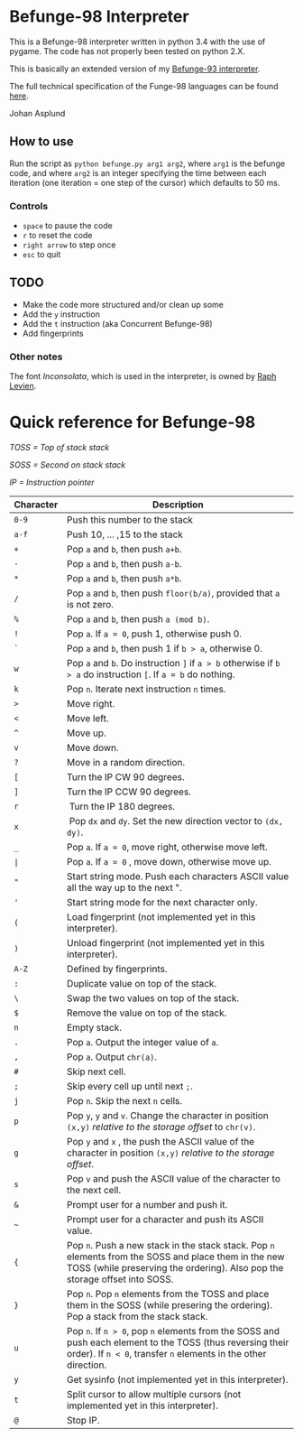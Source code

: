 # Befunge-98 Interpreter

This is a Befunge-98 interpreter written in python 3.4 with the use of pygame. The code has not properly been tested on python 2.X.

This is basically an extended version of my [Befunge-93 interpreter](https://github.com/johanasplund/befunge-93).

The full technical specification of the Funge-98 languages can be found [here](https://github.com/catseye/Funge-98/blob/master/doc/funge98.markdown).

Johan Asplund

## How to use
Run the script as ``python befunge.py arg1 arg2``, where ``arg1`` is the befunge code, and where  ``arg2`` is an integer specifying the time between each iteration (one iteration = one step of the cursor) which defaults to 50 ms.

### Controls
- ``space`` to pause the code
- ``r`` to reset the code
- ``right arrow`` to step once
- ``esc`` to quit

## TODO
- Make the code more structured and/or clean up some
- Add the `y` instruction
- Add the `t` instruction (aka Concurrent Befunge-98)
- Add fingerprints


### Other notes
The font *Inconsolata*, which is used in the interpreter, is owned by [Raph Levien](http://levien.com/type/myfonts/inconsolata.html).

# Quick reference for Befunge-98

*TOSS = Top of stack stack*

*SOSS = Second on stack stack*

*IP = Instruction pointer*

Character |Description 
 -------- | ---------- 
`0-9` | Push this number to the stack
`a-f` | Push 10, ... ,15 to the stack
`+` | Pop `a` and `b`, then push `a+b`.
`-` | Pop `a` and `b`, then push `a-b`.
`*` | Pop `a` and `b`, then push `a*b`.
`/` | Pop `a` and `b`, then push `floor(b/a)`, provided that `a` is not zero.
`%` | Pop `a` and `b`, then push `a (mod b)`.
`!` | Pop `a`. If `a = 0`, push 1, otherwise push 0.
<code>`</code> | Pop `a` and `b`, then push 1 if `b > a`, otherwise 0.
`w` | Pop `a` and `b`. Do instruction `]` if `a > b` otherwise if `b > a` do instruction `[`. If `a = b` do nothing.
`k` | Pop `n`. Iterate next instruction `n` times.
`>` | Move right.
`<` | Move left.
`^` | Move up.
`v` | Move down.
`?` | Move in a random direction.
`[` | Turn the IP CW 90 degrees.
`]` | Turn the IP CCW 90 degrees.
`r` | Turn the IP 180 degrees.
`x` | Pop `dx` and `dy`. Set the new direction vector to `(dx, dy)`.
`_` | Pop `a`. If `a = 0`, move right, otherwise move left.
<code>&#124;</code> | Pop `a`. If `a = 0` , move down, otherwise move up.
`"` | Start string mode. Push each characters ASCII value all the way up to the next ".
`'` | Start string mode for the next character only.
`(` | Load fingerprint (not implemented yet in this interpreter).
`)` | Unload fingerprint (not implemented yet in this interpreter).
`A-Z` | Defined by fingerprints.
`:` | Duplicate value on top of the stack.
`\` | Swap the two values on top of the stack.
`$` | Remove the value on top of the stack.
`n` | Empty stack.
`.` | Pop `a`. Output the integer value of `a`.
`,` | Pop `a`. Output `chr(a)`.
`#` | Skip next cell.
`;` | Skip every cell up until next `;`.
`j` | Pop `n`. Skip the next `n` cells.
`p` | Pop `y`, `y` and `v`. Change the character in position `(x,y)` *relative to the storage offset* to `chr(v)`.
`g` | Pop `y` and `x` , the push the ASCII value of the character in position `(x,y)` *relative to the storage offset*.
`s` | Pop `v` and push the ASCII value of the character to the next cell.
`&` | Prompt user for a number and push it.
`~` | Prompt user for a character and push its ASCII value.
`{` | Pop `n`. Push a new stack in the stack stack. Pop `n` elements from the SOSS and place them in the new TOSS (while preserving the ordering). Also pop the storage offset into SOSS.
`}` | Pop `n`. Pop `n` elements from the TOSS and place them in the SOSS (while presering the ordering). Pop a stack from the stack stack.
`u` | Pop `n`. If `n > 0`, pop `n` elements from the SOSS and push each element to the TOSS (thus reversing their order). If `n < 0`, transfer `n` elements in the other direction.
`y` | Get sysinfo (not implemented yet in this interpreter).
`t` | Split cursor to allow multiple cursors (not implemented yet in this interpreter).
`@` | Stop IP.
